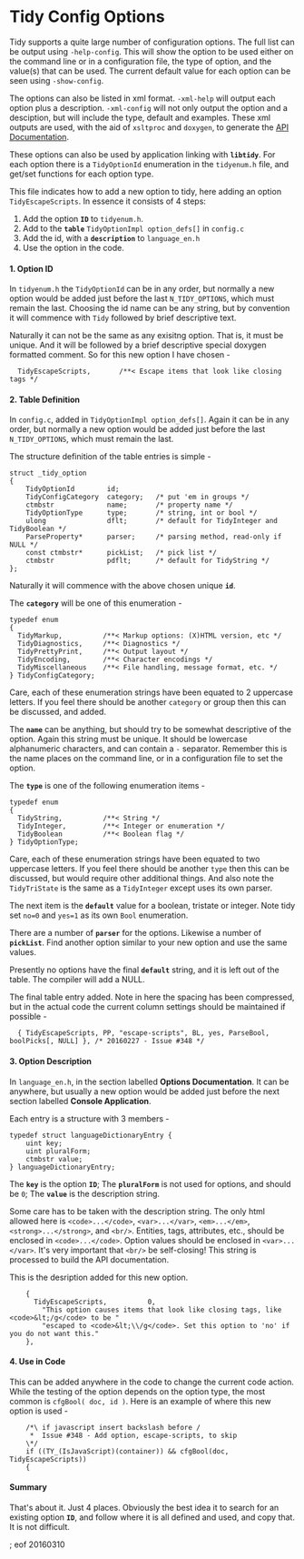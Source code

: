 # Tidy Config Options

Tidy supports a quite large number of configuration options. The full list can be output using `-help-config`. This will show the option to be used either on the command line or in a configuration file, the type of option, and the value(s) that can be used. The current default value for each option can be seen using `-show-config`.

The options can also be listed in xml format. `-xml-help` will output each option plus a description. `-xml-config` will not only output the option and a desciption, but will include the type, default and examples. These xml outputs are used, with the aid of `xsltproc` and `doxygen`, to generate the [API Documentation](http://api.html-tidy.org/).

These options can also be used by application linking with **`libtidy`**. For each option there is a `TidyOptionId` enumeration in the `tidyenum.h` file, and get/set functions for each option type.

This file indicates how to add a new option to tidy, here adding an option `TidyEscapeScripts`. In essence it consists of 4 steps:

 1. Add the option **`ID`** to `tidyenum.h`.
 2. Add to the **`table`** `TidyOptionImpl option_defs[]` in `config.c`
 3. Add the id, with a **`description`** to `language_en.h`
 4. Use the option in the code.
 
#### 1. Option ID

In `tidyenum.h` the `TidyOptionId` can be in any order, but normally a new option would be added just before the last `N_TIDY_OPTIONS`, which must remain the last. Choosing the id name can be any string, but by convention it will commence with `Tidy` followed by brief descriptive text.

Naturally it can not be the same as any exisitng option. That is, it must be unique. And it will be followed by a brief descriptive special doxygen formatted comment. So for this new option I have chosen -

```
  TidyEscapeScripts,       /**< Escape items that look like closing tags */
```

#### 2. Table Definition

In `config.c`, added in `TidyOptionImpl option_defs[]`. Again it can be in any order, but normally a new option would be added just before the last `N_TIDY_OPTIONS`, which must remain the last.

The structure definition of the table entries is simple -

```
struct _tidy_option
{
    TidyOptionId        id;
    TidyConfigCategory  category;   /* put 'em in groups */
    ctmbstr             name;       /* property name */
    TidyOptionType      type;       /* string, int or bool */
    ulong               dflt;       /* default for TidyInteger and TidyBoolean */
    ParseProperty*      parser;     /* parsing method, read-only if NULL */
    const ctmbstr*      pickList;   /* pick list */
    ctmbstr             pdflt;      /* default for TidyString */
};
```

Naturally it will commence with the above chosen unique **`id`**.

The **`category`** will be one of this enumeration -

```
typedef enum
{
  TidyMarkup,          /**< Markup options: (X)HTML version, etc */
  TidyDiagnostics,     /**< Diagnostics */
  TidyPrettyPrint,     /**< Output layout */
  TidyEncoding,        /**< Character encodings */
  TidyMiscellaneous    /**< File handling, message format, etc. */
} TidyConfigCategory;
```

Care, each of these enumeration strings have been equated to 2 uppercase letters. If you feel there should be another `category` or group then this can be discussed, and added.

The **`name`** can be anything, but should try to be somewhat descriptive of the option. Again this string must be unique. It should be lowercase alphanumeric characters, and can contain a `-` separator. Remember this is the name places on the command line, or in a configuration file to set the option.

The **`type`** is one of the following enumeration items -

```
typedef enum
{
  TidyString,          /**< String */
  TidyInteger,         /**< Integer or enumeration */
  TidyBoolean          /**< Boolean flag */
} TidyOptionType;
```

Care, each of these enumeration strings have been equated to two uppercase letters. If you feel there should be another `type` then this can be discussed, but would require other additional things. And also note the `TidyTriState` is the same as a `TidyInteger` except uses its own parser.

The next item is the **`default`** value for a boolean, tristate or integer. Note tidy set `no=0` and `yes=1` as its own `Bool` enumeration.

There are a number of **`parser`** for the options. Likewise a number of **`pickList`**. Find another option similar to your new option and use the same values.

Presently no options have the final **`default`** string, and it is left out of the table. The compiler will add a NULL.

The final table entry added. Note in here the spacing has been compressed, but in the actual code the current column settings should be maintained if possible -

```
  { TidyEscapeScripts, PP, "escape-scripts", BL, yes, ParseBool, boolPicks[, NULL] }, /* 20160227 - Issue #348 */
```

#### 3. Option Description

In `language_en.h`, in the section labelled **Options Documentation**. It can be anywhere, but usually a new option would be added just before the next section labelled **Console Application**.

Each entry is a structure with 3 members -
```
typedef struct languageDictionaryEntry {
    uint key;
    uint pluralForm;
    ctmbstr value;
} languageDictionaryEntry;
```

The **`key`** is the option **`ID`**; The **`pluralForm`** is not used for options, and should be `0`; The **`value`** is the description string.

Some care has to be taken with the description string. The only html allowed here is `<code>...</code>`, `<var>...</var>`, `<em>...</em>`, `<strong>...</strong>`, and `<br/>`. Entities, tags, attributes, etc., should be enclosed in `<code>...</code>`. Option values should be enclosed in `<var>...</var>`. It's very important that `<br/>` be self-closing! This string is processed to build the API documentation.

This is the desription added for this new option.

```
    {
      TidyEscapeScripts,          0,
        "This option causes items that look like closing tags, like <code>&lt;/g</code> to be "
        "escaped to <code>&lt;\\/g</code>. Set this option to 'no' if you do not want this."
    },
```

#### 4. Use in Code

This can be added anywhere in the code to change the current code action. While the testing of the option depends on the option type, the most common is `cfgBool( doc, id )`. Here is an example of where this new option is used -

```
    /*\ if javascript insert backslash before / 
     *  Issue #348 - Add option, escape-scripts, to skip
    \*/
    if ((TY_(IsJavaScript)(container)) && cfgBool(doc, TidyEscapeScripts))
    {
```

#### Summary

That's about it. Just 4 places. Obviously the best idea it to search for an existing option **`ID`**, and follow where it is all defined and used, and copy that. It is not difficult.

; eof 20160310
